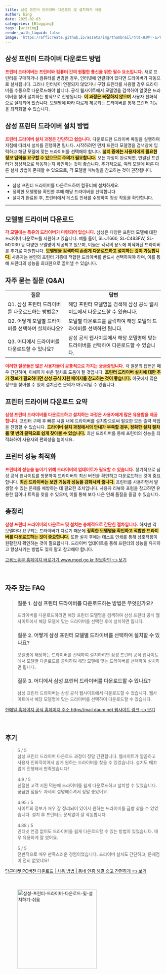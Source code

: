 ```yaml
---
title: 삼성 프린터 드라이버 다운로드 및 설치하기 쉬움
author: bing
date: 2025-02-03
categories: [Blogging]
tags: [writing]
render_with_liquid: false
image: 'https://afficreate.github.io/assets/img/thumbnail/삼성-프린터-드라이버-다운로드-및-설치하기-쉬움.webp'
---
```



<h2 id='프린터 드라이버 다운로드 방법'>삼성 프린터 드라이버 다운로드 방법</h2>

<p><b><span style="color: #ee2323;">프린터 드라이버는 프린터와 컴퓨터 간의 원활한 통신을 위한 필수 요소입니다.</span></b> 새로 프린터를 구매하거나 컴퓨터를 변경한 경우, 인터넷에 연결되어 있다면 드라이버가 자동으로 설치됩니다. 그러나 인터넷이 연결되지 않았거나 구형 프린터를 사용할 경우 드라이버를 수동으로 다운로드해야 합니다. 공식 웹사이트에서 모델명을 검색하여 알맞은 드라이버를 찾아 설치하는 방식으로 진행됩니다. <b><span style="background-color: #ffe066;">이 과정은 복잡하지 않으며</span></b> 사용자 친화적으로 설계되어 있습니다. 모델명에 따라 다르게 제공되는 드라이버를 통해 프린터 기능을 최적화할 수 있습니다.</p>

<h2 id='설치 방법'>삼성 프린터 드라이버 설치 방법</h2>

<p><b><span style="color: #ee2323;">프린터 드라이버 설치 과정은 간단하고 쉽습니다.</span></b> 다운로드한 드라이버 파일을 실행하여 지침에 따라서 설치를 진행하면 됩니다. 시작하려면 먼저 프린터 모델명을 검색창에 입력하고 해당 모델에 맞는 드라이버를 선택해야 합니다. <b><span style="background-color: #ffe066;">설치 중에는 사용자에게 필요한 정보 입력을 요구할 수 있으므로 주의가 필요합니다.</span></b> 모든 과정이 완료되면, 연결된 프린터가 정상적으로 작동하는지 확인하는 것이 좋습니다. 추가적으로, 여러 모델에 따른 다른 설치 방법이 존재할 수 있으므로, 각 모델별 매뉴얼을 참고하는 것이 권장됩니다.</p>

<hr />

<ul>
    <li>삼성 프린터 드라이버를 다운로드하여 컴퓨터에 설치하세요.</li>
    <li>정확한 모델명을 확인한 후에 해당 드라이버를 선택합니다.</li>
    <li>설치가 완료된 후, 프린터에서 테스트 인쇄를 수행하여 정상 작동을 확인합니다.</li>
</ul>

<hr />

<h2 id='모델별 드라이버 다운로드'>모델별 드라이버 다운로드</h2>

<p><b><span style="color: #ee2323;">각 모델에는 특유의 드라이버가 마련되어 있습니다.</span></b> 삼성은 다양한 프린터 모델에 대한 드라이버 다운로드를 지원하고 있습니다. 예를 들어, SL-J1660, SL-C483FW, SL-M2030 등 다양한 모델명이 제공되고 있으며, 이들은 각각의 용도에 최적화된 드라이버를 추가로 지원합니다. <b><span style="background-color: #ffe066;">모델명을 검색하여 손쉽게 다운로드하고 설치하는 것이 가능합니다.</span></b> 사용자는 본인의 프린터 기종에 적합한 드라이버를 반드시 선택하여야 하며, 이를 통해 프린터의 성능을 최대한으로 끌어낼 수 있습니다.</p>

<h2 id='자주 묻는 질문'>자주 묻는 질문 (Q&A)</h2>

<table>
    <tr>
        <td style="text-align: center; height: 17px;"><b>질문</b></td>
        <td style="text-align: center; height: 17px;"><b>답변</b></td>
    </tr>
    <tr>
        <td>Q1. 삼성 프린터 드라이버를 다운로드하는 방법은?</td>
        <td>해당 프린터 모델명을 검색해 삼성 공식 웹사이트에서 다운로드할 수 있습니다.</td>
    </tr>
    <tr>
        <td>Q2. 어떻게 모델별 드라이버를 선택하여 설치하나요?</td>
        <td>모델별 다운로드를 클릭하여 해당 모델의 드라이버를 선택하면 됩니다.</td>
    </tr>
    <tr>
        <td>Q3. 어디에서 드라이버를 다운로드할 수 있나요?</td>
        <td>삼성 공식 웹사이트에서 해당 모델명에 맞는 드라이버를 선택하여 다운로드할 수 있습니다.</td>
    </tr>
</table>

<p><b><span style="color: #ee2323;">이러한 질문들은 많은 사용자들이 공통적으로 가지는 궁금증입니다.</span></b> 각 질문의 답변은 매우 간단하며, 이해하기 쉬운 절차로 도움이 될 것입니다. <b><span style="background-color: #ffe066;">프린터 드라이버 설치에 대한 추가 정보가 필요하다면 삼성 공식 지원 페이지를 참고하는 것이 좋습니다.</span></b> 이곳에서 많은 정보를 찾아볼 수 있어 설치관련 문의가 마무리될 수 있습니다.</p>

<h2 id='프린터 드라이버 다운로드 요약'>프린터 드라이버 다운로드 요약</h2>

<p><b><span style="color: #ee2323;">삼성 프린터 드라이버를 다운로드하고 설치하는 과정은 사용자에게 많은 유용함을 제공합니다.</span></b> 프린터 구매 후 빠른 시일 내에 드라이버를 설치함으로써 필요한 모든 출력 작업을 진행할 수 있습니다. <b><span style="background-color: #ffe066;">드라이버 설치 과정에서의 안내가 부족할 경우, 정확한 설치 절차를 몇 번의 클릭으로 쉽게 찾아볼 수 있습니다.</span></b> 최신 드라이버를 통해 프린터의 성능을 최적화하여 사용자의 편의성을 높이세요.</p>

<h2 id='프린터 성능 최적화'>프린터 성능 최적화</h2>

<p><b><span style="color: #ee2323;">프린터의 성능을 높이기 위해 드라이버의 업데이트가 필요할 수 있습니다.</span></b> 정기적으로 삼성 공식 웹사이트를 방문하여 드라이버의 최신 버전을 확인하고 다운로드하는 것이 중요합니다. <b><span style="background-color: #ffe066;">최신 드라이버는 보안 기능과 성능을 강화시켜 줍니다.</span></b> 프린터를 사용하면서 발생할 수 있는 문제를 예방하는 데 필요한 조치입니다. 사용자 리뷰와 포럼을 참고하면 유용한 팁이나 트릭을 찾을 수 있으며, 이를 통해 보다 나은 인쇄 품질을 즐길 수 있습니다.</p>

<h2 id='총정리'>총정리</h2>

<p><b><span style="color: #ee2323;">삼성 프린터 드라이버의 다운로드 및 설치는 총체적으로 간단한 절차입니다.</span></b> 하지만 각 모델마다 요구되는 드라이버가 다르기 때문에 <b><span style="background-color: #ffe066;">정확한 모델명을 확인하고 적합한 드라이버를 다운로드하는 것이 중요합니다.</span></b> 또한 설치 후에는 테스트 인쇄를 통해 상호작용이 원활한지 확인하는 것이 필요합니다. 드라이버 업데이트를 통해 프린터의 성능을 유지하고 향상시키는 방법도 잊지 말고 참고해야 합니다.</p>


<p><a class="click-button" title="고용노동부 홈페이지 바로가기 www.moel.go.kr 정보확인" href="https://afficreate.github.io/posts/%EA%B3%A0%EC%9A%A9%EB%85%B8%EB%8F%99%EB%B6%80-%ED%99%88%ED%8E%98%EC%9D%B4%EC%A7%80-%EB%B0%94%EB%A1%9C%EA%B0%80%EA%B8%B0-www.moel.go.kr-%EC%A0%95%EB%B3%B4%ED%99%95%EC%9D%B8/" rel="dofollow">고용노동부 홈페이지 바로가기 www.moel.go.kr 정보확인 👈 보기</a></p><br>
<h2 id='자주_찾는_FAQ'>자주 찾는 FAQ</h2>
<div itemscope="" itemtype="https://schema.org/FAQPage"> 
<blockquote> 
<div itemscope="" itemprop="mainEntity" itemtype="https://schema.org/Question"> 
<h3 itemprop="name">질문 1. 삼성 프린터 드라이버를 다운로드하는 방법은 무엇인가요?</h3> 
<div itemscope="" itemprop="acceptedAnswer" itemtype="https://schema.org/Answer"> 
<span itemprop="text"> 
<p>드라이버를 다운로드하려면 해당 프린터 모델명을 검색하여 삼성 프린터 공식 웹사이트에서 해당 모델에 맞는 드라이버를 선택한 후에 설치하면 됩니다.</p> 
</span> 
</div> 
</div> 
<div itemscope="" itemprop="mainEntity" itemtype="https://schema.org/Question"> 
<h3 itemprop="name">질문 2. 어떻게 삼성 프린터 모델별 드라이버를 선택하여 설치할 수 있나요?</h3> 
<div itemscope="" itemprop="acceptedAnswer" itemtype="https://schema.org/Answer"> 
<span itemprop="text"> 
<p>모델명에 해당하는 드라이버를 선택하여 설치하려면 삼성 프린터 공식 웹사이트에서 모델별 다운로드를 클릭하여 해당 모델에 맞는 드라이버를 선택하여 설치하면 됩니다.</p> 
</span> 
</div> 
</div> 
<div itemscope="" itemprop="mainEntity" itemtype="https://schema.org/Question"> 
<h3 itemprop="name">질문 3. 어디에서 삼성 프린터 드라이버를 다운로드할 수 있나요?</h3> 
<div itemscope="" itemprop="acceptedAnswer" itemtype="https://schema.org/Answer"> 
<span itemprop="text"> 
<p>삼성 프린터 드라이버는 삼성 공식 웹사이트에서 다운로드할 수 있습니다. 웹사이트에서 해당 모델명에 맞는 드라이버를 선택하여 다운로드할 수 있습니다.</p> 
</span> 
</div> 
</div> 
</blockquote> 
</div>
<p><a class="click-button" title="한메일 홈페이지 공식 홈페이지 주소 https//mail.daum.net 웹사이트 링크" href="https://afficreate.github.io/posts/%ED%95%9C%EB%A9%94%EC%9D%BC-%ED%99%88%ED%8E%98%EC%9D%B4%EC%A7%80-%EA%B3%B5%EC%8B%9D-%ED%99%88%ED%8E%98%EC%9D%B4%EC%A7%80-%EC%A3%BC%EC%86%8C-httpsmail.daum.net-%EC%9B%B9%EC%82%AC%EC%9D%B4%ED%8A%B8-%EB%A7%81%ED%81%AC/" rel="dofollow">한메일 홈페이지 공식 홈페이지 주소 https//mail.daum.net 웹사이트 링크 👈 보기</a></p><br>
<h2 id='후기'>후기</h2>
<div itemscope itemtype="https://schema.org/Product">
  <blockquote>
  <div itemprop="review" itemscope itemtype="https://schema.org/Review">
      <div itemprop="reviewRating" itemscope itemtype="https://schema.org/Rating"> <span itemprop="ratingValue">5</span> / <span itemprop="bestRating">5</span> </div>
      <span itemprop="reviewBody">삼성 프린터 드라이버 다운로드 과정이 정말 간편합니다. 웹사이트가 깔끔하고 사용자 친화적이어서 쉽게 원하는 드라이버를 찾을 수 있었습니다. 설치도 매끄럽게 진행돼서 만족했습니다!</span>
  </div>
  <br>
  <div itemprop="review" itemscope itemtype="https://schema.org/Review">
      <div itemprop="reviewRating" itemscope itemtype="https://schema.org/Rating"> <span itemprop="ratingValue">4.9</span> / <span itemprop="bestRating">5</span> </div>
      <span itemprop="reviewBody">친절한 고객 지원 덕분에 드라이버를 쉽게 다운로드하고 설치할 수 있었습니다. 궁금한 점들도 자세히 설명해주셔서 정말 좋았어요.</span>
  </div>
  <br>
  <div itemprop="review" itemscope itemtype="https://schema.org/Review">
      <div itemprop="reviewRating" itemscope itemtype="https://schema.org/Rating"> <span itemprop="ratingValue">4.95</span> / <span itemprop="bestRating">5</span> </div>
      <span itemprop="reviewBody">사이트의 정보가 매우 잘 정리되어 있어서 원하는 드라이버를 금방 찾을 수 있었습니다. 설치 후 프린터도 문제없이 잘 작동합니다.</span>
  </div>
  <br>
  <div itemprop="review" itemscope itemtype="https://schema.org/Review">
      <div itemprop="reviewRating" itemscope itemtype="https://schema.org/Rating"> <span itemprop="ratingValue">4.88</span> / <span itemprop="bestRating">5</span> </div>
      <span itemprop="reviewBody">인터넷 연결 없이도 드라이버를 쉽게 다운로드할 수 있는 방법이 있었습니다. 매우 유용하게 잘 썼어요.</span>
  </div>
  <br>
  <div itemprop="review" itemscope itemtype="https://schema.org/Review">
      <div itemprop="reviewRating" itemscope itemtype="https://schema.org/Rating"> <span itemprop="ratingValue">5</span> / <span itemprop="bestRating">5</span> </div>
      <span itemprop="reviewBody">전반적으로 매우 만족스러운 경험이었습니다. 드라이버 설치도 간단하고, 문제점이 전혀 없었네요!</span>
  </div>
  </blockquote>
</div>
<p><a class="click-button" title="당근마켓 PC버전 다운로드 | 사용 방법 | 동네 인증 해결 쉽고 간편하게" href="https://afficreate.github.io/posts/%EB%8B%B9%EA%B7%BC%EB%A7%88%EC%BC%93-PC%EB%B2%84%EC%A0%84-%EB%8B%A4%EC%9A%B4%EB%A1%9C%EB%93%9C-%EC%82%AC%EC%9A%A9-%EB%B0%A9%EB%B2%95-%EB%8F%99%EB%84%A4-%EC%9D%B8%EC%A6%9D-%ED%95%B4%EA%B2%B0-%EC%89%BD%EA%B3%A0-%EA%B0%84%ED%8E%B8%ED%95%98%EA%B2%8C/" rel="dofollow">당근마켓 PC버전 다운로드 | 사용 방법 | 동네 인증 해결 쉽고 간편하게 👈 보기</a></p><br>
<figure class="image"><img src="https://afficreate.github.io/assets/img/thumbnail/삼성-프린터-드라이버-다운로드-및-설치하기-쉬움.webp" alt="삼성-프린터-드라이버-다운로드-및-설치하기-쉬움" width="256" height="256"></figure>